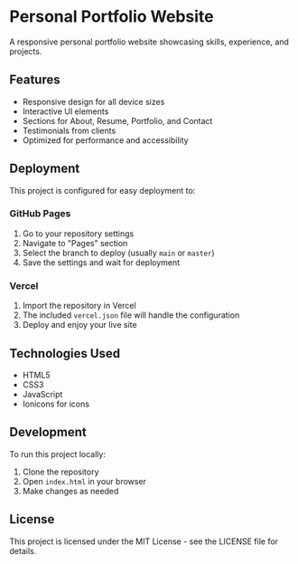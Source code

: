 # Personal Portfolio Website

A responsive personal portfolio website showcasing skills, experience, and projects.

## Features

- Responsive design for all device sizes
- Interactive UI elements
- Sections for About, Resume, Portfolio, and Contact
- Testimonials from clients
- Optimized for performance and accessibility

## Deployment

This project is configured for easy deployment to:

### GitHub Pages

1. Go to your repository settings
2. Navigate to "Pages" section
3. Select the branch to deploy (usually `main` or `master`)
4. Save the settings and wait for deployment

### Vercel

1. Import the repository in Vercel
2. The included `vercel.json` file will handle the configuration
3. Deploy and enjoy your live site

## Technologies Used

- HTML5
- CSS3
- JavaScript
- Ionicons for icons

## Development

To run this project locally:

1. Clone the repository
2. Open `index.html` in your browser
3. Make changes as needed

## License

This project is licensed under the MIT License - see the LICENSE file for details.